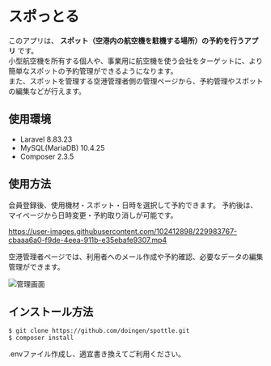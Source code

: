 # スポっとる

このアプリは、 **スポット（空港内の航空機を駐機する場所）の予約を行うアプリ** です。  
小型航空機を所有する個人や、事業用に航空機を使う会社をターゲットに、より簡単なスポットの予約管理ができるようになります。  
また、スポットを管理する空港管理者側の管理ページから、予約管理やスポットの編集などが行えます。

## 使用環境
- Laravel 8.83.23
- MySQL(MariaDB) 10.4.25
- Composer 2.3.5

## 使用方法
会員登録後、使用機材・スポット・日時を選択して予約できます。
予約後は、マイページから日時変更・予約取り消しが可能です。

https://user-images.githubusercontent.com/102412898/229983767-cbaaa6a0-f9de-4eea-911b-e35ebafe9307.mp4

空港管理者ページでは、利用者へのメール作成や予約確認、必要なデータの編集管理ができます。

![管理画面](https://user-images.githubusercontent.com/102412898/229997274-0c298cd2-f830-4318-a462-00eb12c6febb.png)

## インストール方法

```
$ git clone https://github.com/doingen/spottle.git
$ composer install
```

.envファイル作成し、適宜書き換えてご利用ください。
